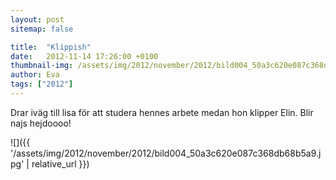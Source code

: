 ```yaml
---
layout: post
sitemap: false

title:  "Klippish"
date:   2012-11-14 17:26:00 +0100
thumbnail-img: /assets/img/2012/november/2012/bild004_50a3c620e087c368db68b5a9.jpg
author: Eva
tags: ["2012"]
---
```


Drar iväg till lisa för att studera hennes arbete medan hon klipper Elin. Blir najs hejdoooo!

![]({{ '/assets/img/2012/november/2012/bild004_50a3c620e087c368db68b5a9.jpg'  | relative_url }})

